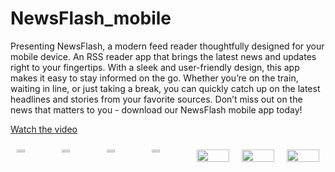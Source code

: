 # NewsFlash_mobile
Presenting NewsFlash, a modern feed reader thoughtfully designed for your mobile device. An RSS reader app that brings the latest news and updates right to your fingertips. With a sleek and user-friendly design, this app makes it easy to stay informed on the go. Whether you’re on the train, waiting in line, or just taking a break, you can quickly catch up on the latest headlines and stories from your favorite sources. Don’t miss out on the news that matters to you - download our NewsFlash mobile app today!

[Watch the video](https://youtu.be/SnJ80G8bOps)

<div style="display: flex; flex-wrap: wrap;">
  <div style="flex: 1; margin: 10px;">
    <img src="https://github.com/shariandabre/NewsFlash_mobile/assets/94830605/987f5ea3-dc22-47aa-939a-53b4aa282de6" width="50%">
  </div>
  <div style="flex: 1; margin: 10px;">
    <img src="https://github.com/shariandabre/NewsFlash_mobile/assets/94830605/cd2d2b7e-a11c-44c3-80fd-14f6e95bb1c7" width="50%">
  </div>
  <div style="flex: 1; margin: 10px;">
    <img src="https://github.com/shariandabre/NewsFlash_mobile/assets/94830605/213b344f-14cc-4bb6-83a3-44de8e522c81" width="50%">
  </div>
  <div style="flex: 1; margin: 10px;">
    <img src="https://github.com/shariandabre/NewsFlash_mobile/assets/94830605/80f738c2-63f5-47f1-84f9-e5ae05a70d52" width="50%">
  </div>
  <div style="flex: 1; margin: 10px;">
    <img src="https://github.com/shariandabre/NewsFlash_mobile/assets/94830605/c7a0dd22-883f-42aa-8cd5-96ba3134f678" width="100%">
  </div>
  <div style="flex: 1; margin: 10px;">
    <img src="https://github.com/shariandabre/NewsFlash_mobile/assets/94830605/9d7388a8-23fc-4bb0-bcf5-85f4d6232cdd" width="100%">
  </div>
  <div style="flex: 1; margin: 10px;">
    <img src="https://github.com/shariandabre/NewsFlash_mobile/assets/94830605/bf108a76-797b-4eed-9ff0-2abfb9de2016" width="100%">
  </div>
</div>
